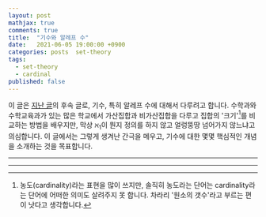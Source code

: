 ```yaml
---
layout: post
mathjax: true
comments: true
title:  "기수와 알레프 수"
date:   2021-06-05 19:00:00 +0900
categories: posts  set-theory
tags: 
  - set-theory
  - cardinal
published: false
---
```


이 글은 [지난 글](../What-are-ordinals/)의 후속 글로, 기수, 특히 알레프 수에 대해서 다루려고 합니다. 수학과와 수학교육과가 있는 많은 학교에서 가산집합과 비가산집합을 다루고 집합의 '크기'[^1]를 비교하는 방법을 배우지만, 막상 $\aleph_1$이 뭔지 정의를 하지 않고 얼렁뚱땅 넘어가지 않느냐고 의심합니다. 이 글에서는 그렇게 생겨난 간극을 메우고, 기수에 대한 몇몇 핵심적인 개념을 소개하는 것을 목표합니다.

------






------

[^1]: 농도(cardinality)라는 표현을 많이 쓰지만, 솔직히 농도라는 단어는 cardinality라는 단어에 어떠한 의미도 살려주지 못 합니다. 차라리 '원소의 갯수'라고 부르는 편이 낫다고 생각합니다.